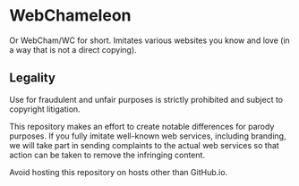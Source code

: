 # WebChameleon

Or WebCham/WC for short. Imitates various websites you know and love (in a way that is not a direct copying).

## Legality

Use for fraudulent and unfair purposes is strictly prohibited and subject to copyright litigation.

This repository makes an effort to create notable differences for parody purposes. If you fully imitate well-known web services, including branding, we will take part in sending complaints to the actual web services so that action can be taken to remove the infringing content.

Avoid hosting this repository on hosts other than GitHub.io.
